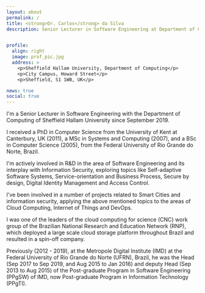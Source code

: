 ```yaml
---
layout: about
permalink: /
title: <strong>Dr. Carlos</strong> da Silva
description: Senior Lecturer in Software Engineering at Department of Computing of <a href="https://www.shu.ac.uk/">Sheffield Hallam University</a>.


profile:
  align: right
  image: prof_pic.jpg
  address: >
    <p>Sheffield Hallam University, Department of Computing</p>
    <p>City Campus, Howard Street</p>
    <p>Sheffield, S1 1WB, UK</p>

news: true
social: true
---
```


I'm a Senior Lecturer in Software Engineering with the Department of Computing of Sheffield Hallam University since September 2019.

I received a PhD in Computer Science from the University of Kent at Canterbury, UK (2011), a MSc in Systems and Computing (2007), and a BSc in Computer Science (2005), from the Federal University of Rio Grande do Norte, Brazil.

I'm actively involved in R&D in the area of Software Engineering and its interplay with Information Security, exploring topics like Self-adaptive Software Systems, Service-orientation and Business Process, Secure by design, Digital Identity Management and Access Control.

I've been involved in a number of projects related to Smart Cities and information security, applying the above mentioned topics to the areas of Cloud Computing, Internet of Things and DevOps.

I was one of the leaders of the cloud computing for science (CNC) work group of the Brazilian National Research and Education Network (RNP), which deployed a large scale cloud storage platform throughout Brazil and resulted in a spin-off company.

Previously (2012 - 2019), at the Metropole Digital Institute (IMD) at the Federal University of Rio Grande do Norte (UFRN), Brazil, he was the Head (Sep 2017 to Sep 2019, and Aug 2015 to Jan 2016) and deputy Head (Sep 2013 to Aug 2015) of the Post-graduate Program in Software Engineering (PPgSW) of IMD, now Post-graduate Program in Information Technology (PPgTI).
